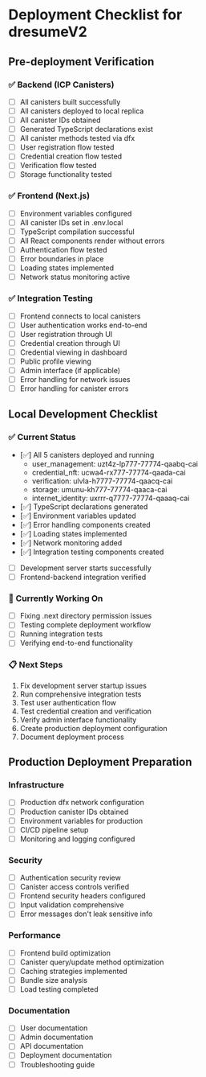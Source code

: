 # Deployment Checklist for dresumeV2

## Pre-deployment Verification

### ✅ Backend (ICP Canisters)
- [ ] All canisters built successfully
- [ ] All canisters deployed to local replica
- [ ] All canister IDs obtained
- [ ] Generated TypeScript declarations exist
- [ ] All canister methods tested via dfx
- [ ] User registration flow tested
- [ ] Credential creation flow tested
- [ ] Verification flow tested
- [ ] Storage functionality tested

### ✅ Frontend (Next.js)
- [ ] Environment variables configured
- [ ] All canister IDs set in .env.local
- [ ] TypeScript compilation successful
- [ ] All React components render without errors
- [ ] Authentication flow tested
- [ ] Error boundaries in place
- [ ] Loading states implemented
- [ ] Network status monitoring active

### ✅ Integration Testing
- [ ] Frontend connects to local canisters
- [ ] User authentication works end-to-end
- [ ] User registration through UI
- [ ] Credential creation through UI
- [ ] Credential viewing in dashboard
- [ ] Public profile viewing
- [ ] Admin interface (if applicable)
- [ ] Error handling for network issues
- [ ] Error handling for canister errors

## Local Development Checklist

### ✅ Current Status
- [✅] All 5 canisters deployed and running
  - user_management: uzt4z-lp777-77774-qaabq-cai
  - credential_nft: ucwa4-rx777-77774-qaada-cai  
  - verification: ulvla-h7777-77774-qaacq-cai
  - storage: umunu-kh777-77774-qaaca-cai
  - internet_identity: uxrrr-q7777-77774-qaaaq-cai
- [✅] TypeScript declarations generated
- [✅] Environment variables updated
- [✅] Error handling components created
- [✅] Loading states implemented
- [✅] Network monitoring added
- [✅] Integration testing components created
- [ ] Development server starts successfully
- [ ] Frontend-backend integration verified

### 🔧 Currently Working On
- [ ] Fixing .next directory permission issues
- [ ] Testing complete deployment workflow
- [ ] Running integration tests
- [ ] Verifying end-to-end functionality

### 📋 Next Steps
1. Fix development server startup issues
2. Run comprehensive integration tests
3. Test user authentication flow
4. Test credential creation and verification
5. Verify admin interface functionality
6. Create production deployment configuration
7. Document deployment process

## Production Deployment Preparation

### Infrastructure
- [ ] Production dfx network configuration
- [ ] Production canister IDs obtained
- [ ] Environment variables for production
- [ ] CI/CD pipeline setup
- [ ] Monitoring and logging configured

### Security
- [ ] Authentication security review
- [ ] Canister access controls verified
- [ ] Frontend security headers configured
- [ ] Input validation comprehensive
- [ ] Error messages don't leak sensitive info

### Performance
- [ ] Frontend build optimization
- [ ] Canister query/update method optimization
- [ ] Caching strategies implemented
- [ ] Bundle size analysis
- [ ] Load testing completed

### Documentation
- [ ] User documentation
- [ ] Admin documentation
- [ ] API documentation
- [ ] Deployment documentation
- [ ] Troubleshooting guide

